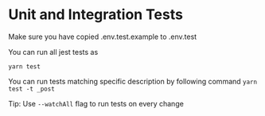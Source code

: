 # Unit and Integration Tests

Make sure you have copied .env.test.example to .env.test

You can run all jest tests as

`yarn test`

You can run tests matching specific description by following command
`yarn test -t _post`

Tip: Use `--watchAll` flag to run tests on every change
